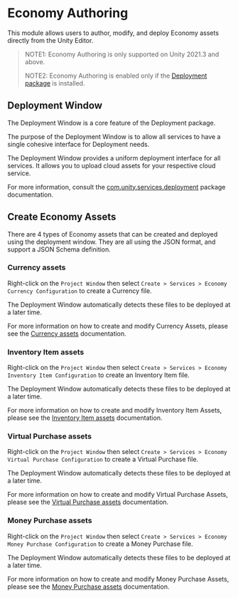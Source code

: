 # Economy Authoring

This module allows users to author, modify, and deploy Economy assets directly from the Unity Editor.

> NOTE1: Economy Authoring is only supported on Unity 2021.3 and above.
>
> NOTE2: Economy Authoring is enabled only if the [Deployment package](https://docs.unity3d.com/Packages/com.unity.services.deployment@latest) is installed.

## Deployment Window

The Deployment Window is a core feature of the Deployment package.

The purpose of the Deployment Window is to allow all services
to have a single cohesive interface for Deployment needs.

The Deployment Window provides a uniform deployment interface for all services.
It allows you to upload cloud assets for your respective cloud service.

For more information, consult the [com.unity.services.deployment](https://docs.unity3d.com/Packages/com.unity.services.deployment@latest) package documentation.

## Create Economy Assets

There are 4 types of Economy assets that can be created and deployed using the deployment window.
They are all using the JSON format, and support a JSON Schema definition.

### Currency assets

Right-click on the `Project Window` then select `Create > Services > Economy Currency Configuration` to create a Currency file.

The Deployment Window automatically detects these files to be deployed at a later time.

For more information on how to create and modify Currency Assets,
please see the [Currency assets](./currency_assets.md) documentation.

### Inventory Item assets

Right-click on the `Project Window` then select `Create > Services > Economy Inventory Item Configuration` to create an Inventory Item file.

The Deployment Window automatically detects these files to be deployed at a later time.

For more information on how to create and modify Inventory Item Assets,
please see the [Inventory Item assets](./inventory_item_assets.md) documentation.

### Virtual Purchase assets

Right-click on the `Project Window` then select `Create > Services > Economy Virtual Purchase Configuration` to create a Virtual Purchase file.

The Deployment Window automatically detects these files to be deployed at a later time.

For more information on how to create and modify Virtual Purchase Assets,
please see the [Virtual Purchase assets](./virtual_purchase_assets.md) documentation.

### Money Purchase assets

Right-click on the `Project Window` then select `Create > Services > Economy Money Purchase Configuration` to create a Money Purchase file.

The Deployment Window automatically detects these files to be deployed at a later time.

For more information on how to create and modify Money Purchase Assets,
please see the [Money Purchase assets](./money_purchase_assets.md) documentation.
